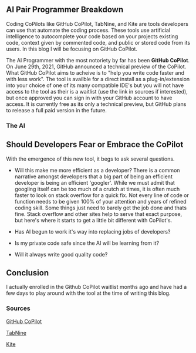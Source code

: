 ## AI Pair Programmer Breakdown
Coding CoPilots like GitHub CoPilot, TabNine, and Kite are tools developers can use that automate the coding process. These tools use artificial intelligence to autocomplete your code based on your projects existing code, context given by commented code, and public or stored code from its users. In this blog I will be focusing on GitHub CoPilot.

The AI Programmer with the most notoriety by far has been **GitHub CoPilot**. On June 29th, 2021, GitHub announced a technical preview of the CoPilot. What GitHub CoPilot aims to acheive is to "help you write code faster and with less work". The tool is availble for a direct install as a plug-in/extension  into your choice of one of its many compatible IDE's but you will not have access to the tool as their is a waitlist (use the link in sources if interested), but once approved you can sign in with your GitHub account to have access. It is currently free as its only a technical preview, but GitHub plans to release a full paid version in the future.

### The AI



## Should Developers Fear or Embrace the CoPilot
With the emergence of this new tool, it begs to ask several questions.

- Will this make me more efficient as a developer?
There is a common narrative amongst developers that a big part of being an efficient developer is being an efficient 'googler'. While we must admit that googling itself can be too much of a crutch at times, it is often much faster to look on stack overflow for a quick fix. Not every line of code or function needs to be given 100% of your attention and years of refined coding skill. Some things just need to barely get the job done and thats fine. Stack overflow and other sites help to serve that exact purpose, but here's where it starts to get a little bit different with CoPilot's. 

- Has AI begun to work it's way into replacing jobs of developers?
- Is my private code safe since the AI will be learning from it?
- Will it always write good quality code?


## Conclusion
I actually enrolled in the Github CoPilot waitlist months ago and have had a few days to play around with the tool at the time of writing this blog. 

### Sources
[GitHub CoPilot](https://copilot.github.com)

[TabNine](https://www.tabnine.com)

[Kite](https://www.kite.com)


